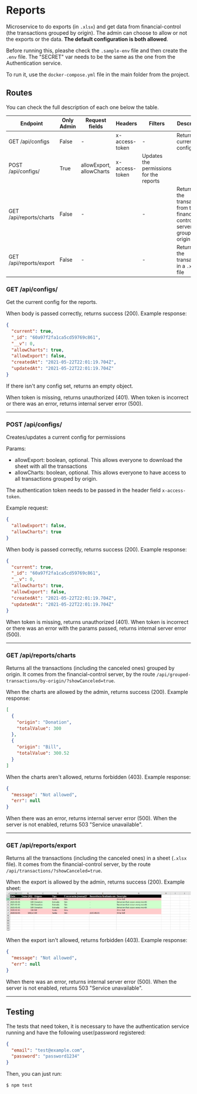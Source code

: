 # Reports

Microservice to do exports (in `.xlsx`) and get data from financial-control (the transactions grouped by origin). The admin can choose to allow or not the exports or the data. **The default configuration is both allowed**.

Before running this, pleashe check the `.sample-env` file and then create the `.env` file. The "SECRET" var needs to be the same as the one from the Authentication service.

To run it, use the `docker-compose.yml` file in the main folder from the project.

## Routes

You can check the full description of each one below the table.

| Endpoint                | Only Admin | Request fields           | Headers        | Filters                                 | Description                                                                      |
| ----------------------- | ---------- | ------------------------ | -------------- | --------------------------------------- | -------------------------------------------------------------------------------- |
| GET /api/configs        | False      | -                        | x-access-token | -                                       | Returns the current config                                                       |
| POST /api/configs/      | True       | allowExport, allowCharts | x-access-token | Updates the permissions for the reports |
| GET /api/reports/charts | False      | -                        |                | -                                       | Returns all the transactions from the financial-control server grouped by origin |
| GET /api/reports/export | False      | -                        |                | -                                       | Returns all the transactions in a `.xlsx` file                                   |

### GET /api/configs/

Get the current config for the reports.

When body is passed correctly, returns success (200). Example response:

```json
{
  "current": true,
  "_id": "60a97f2fa1ca5cd59769c861",
  "__v": 0,
  "allowCharts": true,
  "allowExport": false,
  "createdAt": "2021-05-22T22:01:19.704Z",
  "updatedAt": "2021-05-22T22:01:19.704Z"
}
```

If there isn't any config set, returns an empty object.

When token is missing, returns unauthorized (401). When token is incorrect or there was an error, returns internal server error (500).

---

### POST /api/configs/

Creates/updates a current config for permissions

Params:

- allowExport: boolean, optional. This allows everyone to download the sheet with all the transactions
- allowCharts: boolean, optional. This allows everyone to have access to all transactions grouped by origin.

The authentication token needs to be passed in the header field `x-access-token`.

Example request:

```json
{
  "allowExport": false,
  "allowCharts": true
}
```

When body is passed correctly, returns success (200). Example response:

```json
{
  "current": true,
  "_id": "60a97f2fa1ca5cd59769c861",
  "__v": 0,
  "allowCharts": true,
  "allowExport": false,
  "createdAt": "2021-05-22T22:01:19.704Z",
  "updatedAt": "2021-05-22T22:01:19.704Z"
}
```

When token is missing, returns unauthorized (401). When token is incorrect or there was an error with the params passed, returns internal server error (500).

---

### GET /api/reports/charts

Returns all the transactions (including the canceled ones) grouped by origin. It comes from the financial-control server, by the route `/api/grouped-transactions/by-origin/?showCanceled=true`.

When the charts are allowed by the admin, returns success (200). Example response:

```json
[
  {
    "origin": "Donation",
    "totalValue": 300
  },
  {
    "origin": "Bill",
    "totalValue": 300.52
  }
]
```

When the charts aren't allowed, returns forbidden (403). Example response:

```json
{
  "message": "Not allowed",
  "err": null
}
```

When there was an error, returns internal server error (500). When the server is not enabled, returns 503 "Service unavailable".

---

### GET /api/reports/export

Returns all the transactions (including the canceled ones) in a sheet (`.xlsx` file). It comes from the financial-control server, by the route `/api/transactions/?showCanceled=true`.

When the export is allowed by the admin, returns success (200). Example sheet:
![Sheet Image](./documentation-media/sheet.png)

When the export isn't allowed, returns forbidden (403). Example response:

```json
{
  "message": "Not allowed",
  "err": null
}
```

When there was an error, returns internal server error (500). When the server is not enabled, returns 503 "Service unavailable".

---

## Testing

The tests that need token, it is necessary to have the authentication service running and have the following user/password registered:

```json
{
  "email": "test@example.com",
  "password": "password1234"
}
```

Then, you can just run:

```
$ npm test
```
